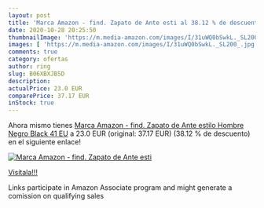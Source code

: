 ```yaml
---
layout: post
title: 'Marca Amazon - find. Zapato de Ante esti al 38.12 % de descuento'
date: 2020-10-28 20:25:50
thumbnailImage: 'https://m.media-amazon.com/images/I/31uWQ0bSwkL._SL200_.jpg'
images: [ 'https://m.media-amazon.com/images/I/31uWQ0bSwkL._SL200_.jpg' ]
comments: true
category: ofertas
author: ring
slug: B06XBXJB5D
description:
actualPrice: 23.0 EUR
comparePrice: 37.17 EUR
inStock: true
---
```


Ahora mismo tienes [Marca Amazon - find. Zapato de Ante estilo Hombre  Negro  Black   41 EU](https://www.amazon.es/dp/B06XBXJB5D/?tag=tolees-21) a 23.0 EUR (original: 37.17 EUR) (38.12 %  de descuento) en el siguiente enlace!

[![Marca Amazon - find. Zapato de Ante esti](https://m.media-amazon.com/images/I/31uWQ0bSwkL._SL200_.jpg)](https://www.amazon.es/dp/B06XBXJB5D/?tag=tolees-21)

[Visítala!!!](https://www.amazon.es/dp/B06XBXJB5D/?tag=tolees-21)

Links participate in Amazon Associate program and might generate a comission on qualifying sales

